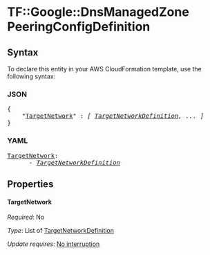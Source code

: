 # TF::Google::DnsManagedZone PeeringConfigDefinition

## Syntax

To declare this entity in your AWS CloudFormation template, use the following syntax:

### JSON

<pre>
{
    "<a href="#targetnetwork" title="TargetNetwork">TargetNetwork</a>" : <i>[ <a href="targetnetworkdefinition.md">TargetNetworkDefinition</a>, ... ]</i>
}
</pre>

### YAML

<pre>
<a href="#targetnetwork" title="TargetNetwork">TargetNetwork</a>: <i>
      - <a href="targetnetworkdefinition.md">TargetNetworkDefinition</a></i>
</pre>

## Properties

#### TargetNetwork

_Required_: No

_Type_: List of <a href="targetnetworkdefinition.md">TargetNetworkDefinition</a>

_Update requires_: [No interruption](https://docs.aws.amazon.com/AWSCloudFormation/latest/UserGuide/using-cfn-updating-stacks-update-behaviors.html#update-no-interrupt)

